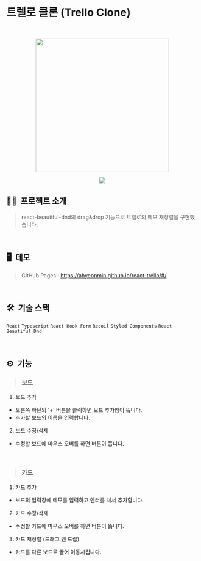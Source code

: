 # 트렐로 클론 (Trello Clone)
<br/>

<p align="center"><img src="https://user-images.githubusercontent.com/83111413/263191652-e7e205e5-faf7-4f21-bb91-eaf5d7ec9e5f.png" width="350px"></p>
<p align="center"><a href="https://hits.seeyoufarm.com"><img src="https://hits.seeyoufarm.com/api/count/incr/badge.svg?url=https%3A%2F%2Fahyeonmin.github.io%2Freact-trello%2F&count_bg=%23C7C7C7&title_bg=%231E74A1&icon=&icon_color=%23E7E7E7&title=hits&edge_flat=false"/></a></p>

## 💁🏻&nbsp; 프로젝트 소개
> react-beautiful-dnd의 drag&drop 기능으로 트렐로의 메모 재정렬을 구현했습니다.

<br/>

## 🖥️&nbsp; 데모
> GitHub Pages : <https://ahyeonmin.github.io/react-trello/#/>

<br/>

## 🛠️&nbsp; 기술 스택
`React`
`Typescript`
`React Hook Form`
`Recoil`
`Styled Components`
`React Beautiful Dnd`

<br/>

## ⚙️&nbsp; 기능
> ### 보드
1. 보드 추가
- 오른쪽 하단의 '+' 버튼을 클릭하면 보드 추가창이 뜹니다.
- 추가할 보드의 이름을 입력합니다.

2. 보드 수정/삭제
- 수정할 보드에 마우스 오버를 하면 버튼이 뜹니다.
<br/>

> ### 카드
1. 카드 추가
- 보드의 입력창에 메모를 입력하고 엔터를 쳐서 추가합니다.

2. 카드 수정/삭제
- 수정할 카드에 마우스 오버를 하면 버튼이 뜹니다.

3. 카드 재정렬 (드래그 앤 드랍)
- 카드를 다른 보드로 끌어 이동시킵니다.

